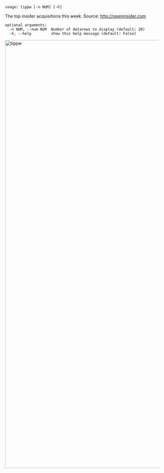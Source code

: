 ```
usage: tippw [-n NUM] [-h]
```

The top insider acquisitions this week. Source: http://openinsider.com

```
optional arguments:
  -n NUM, --num NUM  Number of datarows to display (default: 20)
  -h, --help         show this help message (default: False)
```

<img width="1400" alt="tippw" src="https://user-images.githubusercontent.com/25267873/125373768-9da22b00-e37d-11eb-8782-87be10cdb77a.png">
